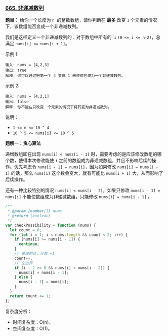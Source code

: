 ### [665. 非递减数列](https://leetcode-cn.com/problems/non-decreasing-array/)

**题目：** 给你一个长度为 `n`  的整数数组，请你判断在 **最多** 改变 `1` 个元素的情况下，该数组能否变成一个非递减数列。

我们是这样定义一个非递减数列的：对于数组中所有的  `i` `(0 <= i <= n-2)`，总满足 `nums[i] <= nums[i + 1]`。

示例 1:

```
输入: nums = [4,2,3]
输出: true
解释: 你可以通过把第一个 4 变成 1 来使得它成为一个非递减数列。
```

示例 2:

```
输入: nums = [4,2,1]
输出: false
解释: 你不能在只改变一个元素的情况下将其变为非递减数列。
```

说明：

- `1 <= n <= 10 ^ 4`
- `10 ^ 5 <= nums[i] <= 10 ^ 5`

**题解一：贪心算法**

递增数组即在出现 `nums[i] < nums[i - 1]` 时，需要考虑的是应该修改数组的哪个数，使得本次修改能使 `i` 之前的数组成为非递减数组，并且不影响后续的操作。优先考虑令 `nums[i - 1] = nums[i]`，因为如果修改 `nums[i] = nums[i - 1]` 的话，那么 `nums[i]` 这个数会变大，就有可能比 `nums[i + 1]` 大，从而影响了后续操作。

还有一种比较特别的情况 `nums[i] < nums[i - 2]`，如果只修改 `nums[i - 1] = nums[i]` 不能使数组成为非递减数组，只能修改 `nums[i] = nums[i - 1]` 。

```js
/**
 * @param {number[]} nums
 * @return {boolean}
 */
var checkPossibility = function (nums) {
  let count = 0;
  for (let i = 1; i < nums.length && count < 2; i++) {
    if (nums[i] >= nums[i - 1]) {
      continue;
    }
    // 递减的话，计数 +1
    count++;
    // 左边界
    if (i - 2 >= 0 && nums[i] < nums[i - 2]) {
      nums[i] = nums[i - 1];
    } else {
      nums[i - 1] = nums[i];
    }
  }
  return count <= 1;
};
```

复杂度分析：

- 时间复杂度：O(n)。
- 空间复杂度：O(1)。
